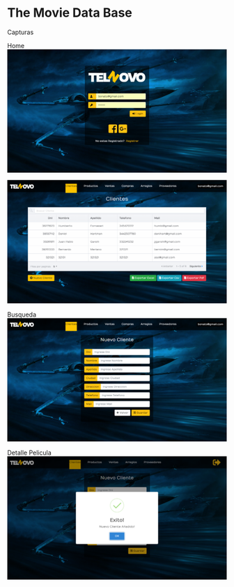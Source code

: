 # The Movie Data Base

Capturas

Home
![alt text](https://github.com/Bonato12/stack-PEVN/blob/master/client/assets/login.png)

![alt text](https://github.com/Bonato12/stack-PEVN/blob/master/client/assets/homecliente.png)

Busqueda
![alt text](https://github.com/Bonato12/stack-PEVN/blob/master/client/assets/formulario.png)

Detalle Pelicula
![alt text](https://github.com/Bonato12/stack-PEVN/blob/master/client/assets/sweetalert.png)
